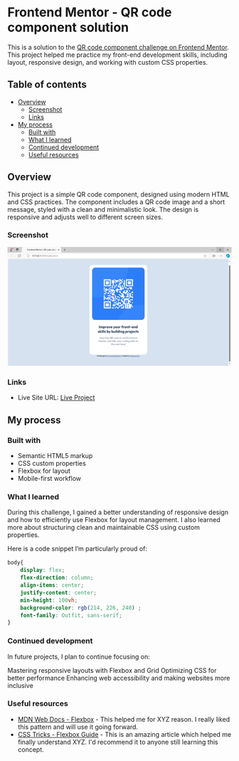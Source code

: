 # Frontend Mentor - QR code component solution

This is a solution to the [QR code component challenge on Frontend Mentor](https://www.frontendmentor.io/challenges/qr-code-component-iux_sIO_H). This project helped me practice my front-end development skills, including layout, responsive design, and working with custom CSS properties.

## Table of contents

- [Overview](#overview)
  - [Screenshot](#screenshot)
  - [Links](#links)
- [My process](#my-process)
  - [Built with](#built-with)
  - [What I learned](#what-i-learned)
  - [Continued development](#continued-development)
  - [Useful resources](#useful-resources)



## Overview
This project is a simple QR code component, designed using modern HTML and CSS practices. The component includes a QR code image and a short message, styled with a clean and minimalistic look. The design is responsive and adjusts well to different screen sizes.
### Screenshot

![](./Screenshot.PNG)

### Links

- Live Site URL: [Live Project](https://anahsqi.github.io/QR_Code-Component/)

## My process

### Built with

- Semantic HTML5 markup
- CSS custom properties
- Flexbox for layout
- Mobile-first workflow

### What I learned

During this challenge, I gained a better understanding of responsive design and how to efficiently use Flexbox for layout management. I also learned more about structuring clean and maintainable CSS using custom properties.

Here is a code snippet I’m particularly proud of:

```css
body{
    display: flex;
    flex-direction: column;
    align-items: center;
    justify-content: center;
    min-height: 100vh;
    background-color: rgb(214, 226, 240) ;
    font-family: Outfit, sans-serif;
}

```


### Continued development
In future projects, I plan to continue focusing on:

Mastering responsive layouts with Flexbox and Grid
Optimizing CSS for better performance
Enhancing web accessibility and making websites more inclusive


### Useful resources

- [MDN Web Docs - Flexbox](https://developer.mozilla.org/en-US/docs/Web/CSS/CSS_flexible_box_layout/Basic_concepts_of_flexbox) - This helped me for XYZ reason. I really liked this pattern and will use it going forward.
- [CSS Tricks - Flexbox Guide](https://css-tricks.com/snippets/css/a-guide-to-flexbox/) - This is an amazing article which helped me finally understand XYZ. I'd recommend it to anyone still learning this concept.


